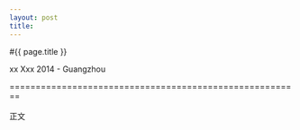 ```yaml
---
layout: post
title: 
---
```


#{{ page.title }}  
<p class="meta">xx Xxx 2014 - Guangzhou</p> 

========================================================  
<br>
正文
